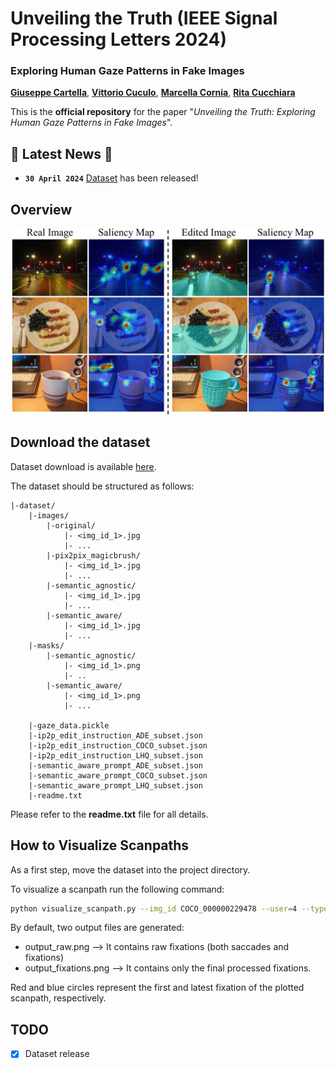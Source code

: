 # Unveiling the Truth (IEEE Signal Processing Letters 2024)
### Exploring Human Gaze Patterns in Fake Images 
[**Giuseppe Cartella**](https://scholar.google.com/citations?hl=en&user=0sJ4VCcAAAAJ),
[**Vittorio Cuculo**](https://scholar.google.it/citations?user=usEfqxoAAAAJ&hl=it),
[**Marcella Cornia**](https://scholar.google.com/citations?hl=en&user=DzgmSJEAAAAJ),
[**Rita Cucchiara**](https://scholar.google.com/citations?hl=en&user=OM3sZEoAAAAJ)

This is the **official repository** for the paper "*Unveiling the Truth: Exploring Human Gaze Patterns in Fake Images*".

## 📣 Latest News 📣
- **`30 April 2024`** [Dataset]() has been released!

## Overview

<p align="center">
    <img src="teaser.jpg" style="max-width:500px">
</p>

## Download the dataset
Dataset download is available [here]().

The dataset should be structured as follows:
```
|-dataset/
    |-images/
        |-original/
            |- <img_id_1>.jpg
            |- ...
        |-pix2pix_magicbrush/
            |- <img_id_1>.jpg
            |- ...
        |-semantic_agnostic/
            |- <img_id_1>.jpg
            |- ...
        |-semantic_aware/
            |- <img_id_1>.jpg
            |- ...
    |-masks/
        |-semantic_agnostic/
            |- <img_id_1>.png
            |- ..
        |-semantic_aware/
            |- <img_id_1>.png
            |- ...

    |-gaze_data.pickle
    |-ip2p_edit_instruction_ADE_subset.json
    |-ip2p_edit_instruction_COCO_subset.json
    |-ip2p_edit_instruction_LHQ_subset.json
    |-semantic_aware_prompt_ADE_subset.json
    |-semantic_aware_prompt_COCO_subset.json
    |-semantic_aware_prompt_LHQ_subset.json
    |-readme.txt
```

Please refer to the **readme.txt** file for all details.

## How to Visualize Scanpaths
As a first step, move the dataset into the project directory.

To visualize a scanpath run the following command:

```sh
python visualize_scanpath.py --img_id COCO_000000229478 --user=4 --type=semantic_aware
```

By default, two output files are generated:
- output_raw.png --> It contains raw fixations (both saccades and fixations)
- output_fixations.png --> It contains only the final processed fixations.

Red and blue circles represent the first and latest fixation of the plotted scanpath, respectively.

## TODO
- [x] Dataset release